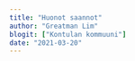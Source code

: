 ```yaml
---
title: "Huonot saannot"
author: "Greatman Lim"
blogit: ["Kontulan kommuuni"]
date: "2021-03-20"
---
```


